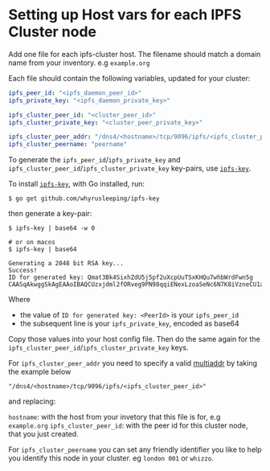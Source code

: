 # Setting up Host vars for each IPFS Cluster node

Add one file for each ipfs-cluster host. The filename should match a domain name from your inventory. e.g `example.org`

Each file should contain the following variables, updated for your cluster:

```yaml
ipfs_peer_id: "<ipfs_daemon_peer_id>"
ipfs_private_key: "<ipfs_daemon_private_key>"

ipfs_cluster_peer_id: "<cluster_peer_id>"
ipfs_cluster_private_key: "<cluster_peer_private_key>"

ipfs_cluster_peer_addr: "/dns4/<hostname>/tcp/9096/ipfs/<ipfs_cluster_peer_id>"
ipfs_cluster_peername: "peername"
```

To generate the `ipfs_peer_id`/`ipfs_private_key` and `ipfs_cluster_peer_id`/`ipfs_cluster_private_key` key-pairs, use [`ipfs-key`].

To install [`ipfs-key`], with Go installed, run:

```console
$ go get github.com/whyrusleeping/ipfs-key
```

then generate a key-pair:

```console
$ ipfs-key | base64 -w 0

# or on macos
$ ipfs-key | base64

Generating a 2048 bit RSA key...
Success!
ID for generated key: Qmat3Bk4SixhZdU5j5pf2uXcpUuTSxKHQu7whbWrdFwn5g
CAASqAkwggSkAgEAAoIBAQCUzxjdml2fORveg9PN98qqiENexLzoaSeNc6N7K8iVzneCU1aDZpM...
```

Where
- the value of `ID for generated key: <PeerId>` is your `ipfs_peer_id`
- the subsequent line is your `ipfs_private_key`, encoded as base64

Copy those values into your host config file. Then do the same again for the `ipfs_cluster_peer_id`/`ipfs_cluster_private_key` keys.

For `ipfs_cluster_peer_addr` you need to specify a valid [multiaddr] by taking the example below

```
"/dns4/<hostname>/tcp/9096/ipfs/<ipfs_cluster_peer_id>"
```
and replacing:

`hostname`: with the host from your invetory that this file is for, e.g `example.org`
`ipfs_cluster_peer_id`: with the peer id for this cluster node, that you just created.


For `ipfs_cluster_peername` you can set any friendly identifier you like to help you identify this node in your cluster. eg `london 001` or `whizzo`.



[`ipfs-key`]: https://github.com/whyrusleeping/ipfs-key
[multiaddr]: https://multiformats.io/multiaddr/
